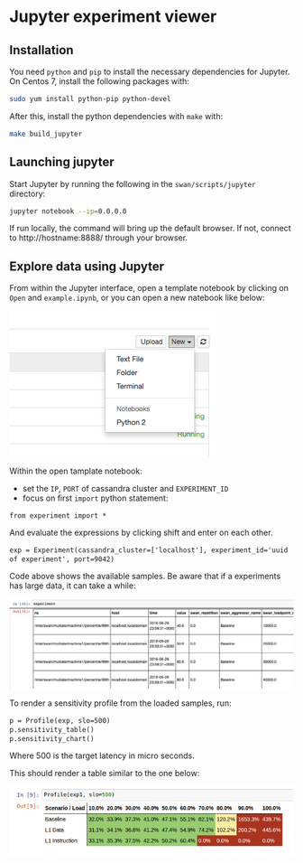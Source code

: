# Jupyter experiment viewer

## Installation

You need `python` and `pip` to install the necessary dependencies for Jupyter.
On Centos 7, install the following packages with:

```sh
sudo yum install python-pip python-devel
```

After this, install the python dependencies with `make` with:

```sh
make build_jupyter
```

## Launching jupyter

Start Jupyter by running the following in the `swan/scripts/jupyter` directory:

```sh
jupyter notebook --ip=0.0.0.0
```

If run locally, the command will bring up the default browser.
If not, connect to http://hostname:8888/ through your browser.

## Explore data using Jupyter

From within the Jupyter interface, open a template notebook by clicking on `Open` and `example.ipynb`, or you can open a new natebook like below:

![experiment](docs/new_notebook.png)

Within the open tamplate notebook:
- set the `IP`, `PORT` of cassandra cluster and `EXPERIMENT_ID`
- focus on first `import` python statement:

```
from experiment import *
```

And evaluate the expressions by clicking shift and enter on each other.
```
exp = Experiment(cassandra_cluster=['localhost'], experiment_id='uuid of experiment', port=9042)
```

Code above shows the available samples. Be aware that if a experiments has large data, it can take a while:

![sample list](docs/sample_list.png)

To render a sensitivity profile from the loaded samples, run:
```
p = Profile(exp, slo=500)
p.sensitivity_table()
p.sensitivity_chart()
```

Where 500 is the target latency in micro seconds.

This should render a table similar to the one below:

![sensitivity profile](docs/sensitivity_profile.png)
